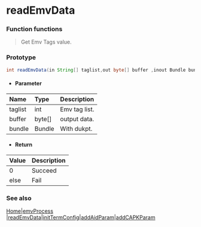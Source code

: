 # readEmvData

### Function functions
> Get Emv Tags value.

### Prototype

```java
int readEmvData(in String[] taglist,out byte[] buffer ,inout Bundle bundle);
```

- #### Parameter
| Name    | Type   | Description   |
| :------ | :----- | :------------ |
| taglist | int    | Emv tag list. |
| buffer  | byte[] | output data.  |
| bundle  | Bundle | With dukpt.   |


- #### Return
| Value | Description |
| :---- | :---------- |
| 0     | Succeed     |
| else  | Fail        |


### See also

[Home](../README.md)|[emvProcess](emvProcess.md) |[readEmvData](readEmvData.md)|[initTermConfig](initTermConfig.md)|[addAidParam](addAidParam.md)|[addCAPKParam](addCAPKParam.md)

